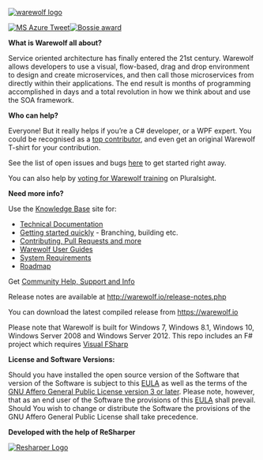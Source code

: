 [![warewolf logo](https://warewolf.io/images/warewolf-logo-mailchimp.png)](https://warewolf.io/)   

[![MS Azure Tweet](https://warewolf.io/images/MSAzure-Tweet-2.png)](https://twitter.com/Azure/status/755863605560705024)[![Bossie award](http://warewolf.io/images/Bossie-Award-badge.png)](http://www.infoworld.com/article/2982622/open-source-tools/bossie-awards-2015-the-best-open-source-applications.html#slide13) 

**What is Warewolf all about?**

Service oriented architecture has finally entered the 21st century. Warewolf allows developers to use a visual, flow-based, drag and drop environment to design and create microservices, and then call those microservices from directly within their applications. The end result is months of programming accomplished in days and a total revolution in how we think about and use the SOA framework.

**Who can help?**

Everyone! But it really helps if you’re a C# developer, or a WPF expert.
You could be recognised as a [top contributor](http://warewolf.io/contributors.php), and even get an original Warewolf T-shirt for your contribution.

See the list of open issues and bugs [here](https://github.com/Warewolf-ESB/Warewolf-ESB/issues) to get started right away.

You can also help by [voting for Warewolf training](http://support.pluralsight.com/forums/127919-new-course-suggestions/suggestions/8878069-warewolf-esb-getting-started) on Pluralsight.

**Need more info?**

Use the [Knowledge Base](http://warewolf.io/knowledge-base/) site for: 
* [Technical Documentation](http://warewolf.io/knowledge-base/categories/technical-documentation/)
* [Getting started quickly](http://warewolf.io/knowledge-base/how-to-build-warewolf-from-source/) - Branching, building etc.
* [Contributing, Pull Requests and more](http://warewolf.io/knowledge-base/categories/contribute/)
* [Warewolf User Guides](http://warewolf.io/knowledge-base/warewolf-user-guide-1/)
* [System Requirements](http://warewolf.io/knowledge-base/system-requirements/)
* [Roadmap](http://warewolf.io/knowledge-base/roadmap/)

Get [Community Help, Support and Info](http://community.warewolf.io)

Release notes are available at http://warewolf.io/release-notes.php

You can download the latest compiled release from https://warewolf.io

Please note that Warewolf is built for Windows 7, Windows 8.1, Windows 10, Windows Server 2008 and Windows Server 2012. This repo includes an F# project which requires [Visual FSharp](http://www.microsoft.com/en-us/download/details.aspx?id=48179)


**License and Software Versions:** 

Should you have installed the open source version of the Software that version of the Software is subject to this [EULA](https://warewolf.io/eula.php) as well as the terms of the [GNU Affero General Public License version 3 or later](http://www.gnu.org/licenses/agpl-3.0.html). Please note, however, that as an end user of the Software the provisions of this [EULA](https://warewolf.io/eula.php) shall prevail. Should You wish to change or distribute the Software the provisions of the GNU Affero General Public License shall take precedence.


**Developed with the help of ReSharper**


[![Resharper Logo](http://warewolf.io/images/NewResharper%20Logo.png)](https://www.jetbrains.com/resharper/)

